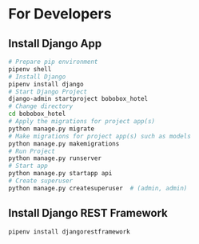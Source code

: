 # For Developers
## Install Django App
``` bash
# Prepare pip environment
pipenv shell
# Install Django
pipenv install django
# Start Django Project
django-admin startproject bobobox_hotel
# Change directory
cd bobobox_hotel
# Apply the migrations for project app(s)
python manage.py migrate
# Make migrations for project app(s) such as models
python manage.py makemigrations
# Run Project
python manage.py runserver
# Start app
python manage.py startapp api
# Create superuser
python manage.py createsuperuser  # (admin, admin)
```

## Install Django REST Framework
``` bash
pipenv install djangorestframework
```
